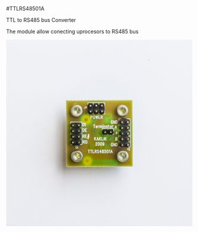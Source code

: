 <!--- PrjInfo ---> <!--- Please remove this line after manually editing --->
<!--- 00a56be08b96043df9e37d6aff7b6990 --->
<!--- Created:20170111-16:38: ---> 
<!--- Author:Mlab: ---> 
<!--- AuthorEmail:mlab@mlab.cz: ---> 
<!--- Tags:imported: ---> 
<!--- Ust:http://www.ust.cz/shop/product_info.php?cPath=22_27&products_id=87: ---> 
<!--- Name:TTLRS48501A: --->
#TTLRS48501A 
<!--- LongName --->
TTL to RS485 bus Converter
<!--- ELongName ---> 

<!--- Lead --->
The module allow conecting uprocesors to RS485 bus
<!--- ELead ---> 

![LeadImg](DOC/SRC/img/TTLRS48501A_Top_Big.JPG) 


​
​
<!--- Description --->
<!--- EDescription --->
<!--- Content --->
<!--- EContent --->
            